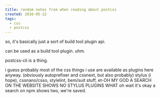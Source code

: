 ```yaml
---
title: random notes from when reading about postcss
created: 2016-05-22
tags:
  - css
  - postcss
---
```


so, it's basically just a sort of build tool plugin api.

can be used as a build tool plugin. uhm.

postcss-cli is a thing.

i guess probably most of the css things i use are available
as plugins here anyway. (obviously autoprefixer and cssnext,
but also probably) stylus (i hope), cssnano/csso, stylelint,
bem/suit stuff, et-OH MY GOD A SEARCH ON THE WEBSITE SHOWS NO
STYLUS PLUGINS WHAT oh wait it's okay a search on npm shows
two, we're saved.
